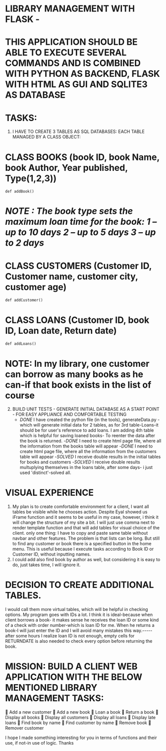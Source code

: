 # LIBRARY MANAGEMENT WITH FLASK -

# THIS APPLICATION SHOULD BE ABLE TO EXECUTE SEVERAL COMMANDS AND IS COMBINED WITH PYTHON AS BACKEND, FLASK WITH HTML AS GUI AND SQLITE3 AS DATABASE

# TASKS:
1) I HAVE TO CREATE 3 TABLES AS SQL DATABASES: EACH TABLE MANAGED BY A CLASS OBJECT:
# CLASS BOOKS (book ID, book Name, book Author, Year published, Type(1,2,3))
    def addBook()
#  ***NOTE : The book type sets the maximum loan time for the book:  1 – up to 10 days  2 – up to 5 days  3 – up to 2 days***

# CLASS CUSTOMERS  (Customer ID, Customer name, customer city, customer age)
    def addCustomer()

# CLASS LOANS (Customer ID, book ID, Loan date, Return date)
    def addLoans()
# NOTE: In my library, one customer can borrow as many books as he can-if that book exists in the list of course

2) BUILD UNIT TESTS - GENERATE INITIAL DATABASE AS A START POINT - FOR EASY APPLIANCE AND COMFORTABLE TESTING
   - *DONE* I have created the python file (in the tools), generateData.py -which will generate initial data for 2 tables, as for 3rd table-Loans-it should be for user's reference to add loans. I am adding 4th table which is helpful for saving loaned books- To reenter the data after the book is returned.
   -*DONE* I need to create html page file, where all the information from the books table will appear
   -*DONE* I need to create html page file, where all the information from the customers table will appear
   -*SOLVED* I receive double results in the initial tables for books and customers
   -*SOLVED* I receive double results multuplying themselves in the loans table, after some days- i just used 'distinct'-solved all.

# VISUAL EXPERIENCE
1) My plan is to create comfortable environment for a client, I want all tables be visible while he chooses action.
Despite Eyal showed us iFrame function and it seems to be useful in my case, however, i think it will change the structure of my site a bit.
I will just use comma next to render template function and that will add tables for visual choice of the client.
only one thing: I have to copy and paste same table without navbar and other features.
   The problem is that lists can be long. But still to find any customer or book there is a specified button in the home menu.
   This is useful because I execute tasks according to Book ID or Customer ID, without inputting names.
2) I could add also find book by author as well, but considering it is easy to do, just takes time, I will ignore it.
# DECISION TO CREATE ADDITIONAL TABLES.
I would call them more virtual tables, which will be helpful in checking options.
My program goes with IDs a lot. I think it is ideal-because when client borrows a book- it makes sense he receives the loan ID or some kind of a check with order number-which is loan ID for me. 
When he returns a book-I will just enter the ID and I will avoid many mistakes this way.-----after some hours I realize loan ID is not enough, empty cells for RETURNDATE is also needed to check every option before returning the book.

# MISSION: BUILD A CLIENT WEB APPLICATION WITH THE BELOW MENTIONED LIBRARY MANAGEMENT TASKS:
 Add a new customer  Add a new book  Loan a book  Return a book  Display all books  Display all customers  Display all loans  Display late loans  Find book by name  Find customer by name  Remove book  Remover customer

I hope I made something interesting for you in terms of functions and their use, if not-in use of logic.
Thanks 
